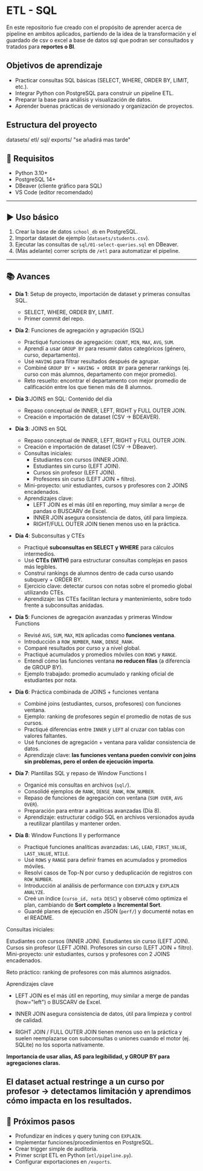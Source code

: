 # ETL - SQL

En este repositorio fue creado con el propósito de aprender acerca de pipeline en ambitos aplicados, partiendo de la idea de la transformación y el guardado de csv o excel a base de datos sql que podran ser consultados y tratados para **reportes o BI**.

##  Objetivos de aprendizaje
- Practicar consultas SQL básicas (SELECT, WHERE, ORDER BY, LIMIT, etc.).
- Integrar Python con PostgreSQL para construir un pipeline ETL.
- Preparar la base para análisis y visualización de datos.
- Aprender buenas prácticas de versionado y organización de proyectos.


## Estructura del proyecto

datasets/
etl/
sql/
exports/ "se añadirá mas tarde"

## 🔧 Requisitos
- Python 3.10+  
- PostgreSQL 14+  
- DBeaver (cliente gráfico para SQL)  
- VS Code (editor recomendado)  

---

## ▶️ Uso básico
1. Crear la base de datos `school_db` en PostgreSQL.  
2. Importar dataset de ejemplo (`datasets/students.csv`).  
3. Ejecutar las consultas de `sql/01-select-queries.sql` en DBeaver.  
4. (Más adelante) correr scripts de `/etl` para automatizar el pipeline.

---

## 📚 Avances
- **Día 1**: Setup de proyecto, importación de dataset y primeras consultas SQL.  
  - SELECT, WHERE, ORDER BY, LIMIT.  
  - Primer commit del repo.
- **Día 2**: Funciones de agregación y agrupación (SQL)
  - Practiqué funciones de agregación: `COUNT`, `MIN`, `MAX`, `AVG`, `SUM`.
  - Aprendí a usar `GROUP BY` para resumir datos categóricos (género, curso, departamento).
  - Usé `HAVING` para filtrar resultados después de agrupar.
  - Combiné `GROUP BY + HAVING + ORDER BY` para generar rankings (ej. curso con más alumnos, departamento con mejor promedio).
  - Reto resuelto: encontrar el departamento con mejor promedio de calificación entre los que tienen más de 8 alumnos.
- **Día 3**:JOINS en SQL: Contenido del día

    - Repaso conceptual de INNER, LEFT, RIGHT y FULL OUTER JOIN.
    - Creación e importación de dataset (CSV → BDEAVER).
- **Día 3**: JOINS en SQL  
  - Repaso conceptual de INNER, LEFT, RIGHT y FULL OUTER JOIN.  
  - Creación e importación de dataset (CSV → DBeaver).  
  - Consultas iniciales:  
    - Estudiantes con cursos (INNER JOIN).  
    - Estudiantes sin curso (LEFT JOIN).  
    - Cursos sin profesor (LEFT JOIN).  
    - Profesores sin curso (LEFT JOIN + filtro).  
  - Mini-proyecto: unir estudiantes, cursos y profesores con 2 JOINS encadenados.  
  - Aprendizajes clave:  
    - LEFT JOIN es el más útil en reporting, muy similar a `merge` de pandas o BUSCARV de Excel.  
    - INNER JOIN asegura consistencia de datos, útil para limpieza.  
    - RIGHT/FULL OUTER JOIN tienen menos uso en la práctica.  

- **Día 4**: Subconsultas y CTEs  
  - Practiqué **subconsultas en SELECT y WHERE** para cálculos intermedios.  
  - Usé **CTEs (WITH)** para estructurar consultas complejas en pasos más legibles.  
  - Construí rankings de alumnos dentro de cada curso usando subquery + ORDER BY.  
  - Ejercicio clave: detectar cursos con notas sobre el promedio global utilizando CTEs.  
  - Aprendizaje: las CTEs facilitan lectura y mantenimiento, sobre todo frente a subconsultas anidadas.

- **Día 5**: Funciones de agregación avanzadas y primeras Window Functions  
  - Revisé `AVG`, `SUM`, `MAX`, `MIN` aplicadas como **funciones ventana**.  
  - Introducción a `ROW_NUMBER`, `RANK`, `DENSE_RANK`.  
  - Comparé resultados por curso y a nivel global.  
  - Practiqué acumulados y promedios móviles con `ROWS` y `RANGE`.  
  - Entendí cómo las funciones ventana **no reducen filas** (a diferencia de GROUP BY).  
  - Ejemplo trabajado: promedio acumulado y ranking oficial de estudiantes por nota.  

- **Día 6**: Práctica combinada de JOINS + funciones ventana  
  - Combiné joins (estudiantes, cursos, profesores) con funciones ventana.  
  - Ejemplo: ranking de profesores según el promedio de notas de sus cursos.  
  - Practiqué diferencias entre `INNER` y `LEFT` al cruzar con tablas con valores faltantes.  
  - Usé funciones de agregación + ventana para validar consistencia de datos.  
  - Aprendizaje clave: **las funciones ventana pueden convivir con joins sin problemas, pero el orden de ejecución importa**.

- **Día 7**: Plantillas SQL y repaso de Window Functions I  
  - Organicé mis consultas en archivos (`sql/`).  
  - Consolidé ejemplos de `RANK`, `DENSE_RANK`, `ROW_NUMBER`.  
  - Repaso de funciones de agregación con ventana (`SUM OVER`, `AVG OVER`).  
  - Preparación para entrar a analíticas avanzadas (Día 8).  
  - Aprendizaje: estructurar código SQL en archivos versionados ayuda a reutilizar plantillas y mantener orden.

- **Día 8**: Window Functions II y performance  
  - Practiqué funciones analíticas avanzadas: `LAG`, `LEAD`, `FIRST_VALUE`, `LAST_VALUE`, `NTILE`.  
  - Usé `ROWS` y `RANGE` para definir frames en acumulados y promedios móviles.  
  - Resolví casos de Top-N por curso y deduplicación de registros con `ROW_NUMBER`.  
  - Introducción al análisis de performance con `EXPLAIN` y `EXPLAIN ANALYZE`.  
  - Creé un índice (`curso_id, nota DESC`) y observé cómo optimiza el plan, cambiando de **Sort completo** a **Incremental Sort**.  
  - Guardé planes de ejecución en JSON (`perf/`) y documenté notas en el README.  

Consultas iniciales:

Estudiantes con cursos (INNER JOIN).
Estudiantes sin curso (LEFT JOIN).
Cursos sin profesor (LEFT JOIN).
Profesores sin curso (LEFT JOIN + filtro).
Mini-proyecto: unir estudiantes, cursos y profesores con 2 JOINS encadenados.

Reto práctico: ranking de profesores con más alumnos asignados.

Aprendizajes clave

  - LEFT JOIN es el más útil en reporting, muy similar a merge de pandas (how="left") o BUSCARV de Excel.

  - INNER JOIN asegura consistencia de datos, útil para limpieza y control de calidad.

  - RIGHT JOIN / FULL OUTER JOIN tienen menos uso en la práctica y suelen reemplazarse con subconsultas o uniones cuando el motor (ej. SQLite) no los soporta nativamente.

**Importancia de usar alias, AS para legibilidad, y GROUP BY para agregaciones claras.**

El dataset actual restringe a un curso por profesor → detectamos limitación y aprendimos cómo impacta en los resultados.
---

## 📌 Próximos pasos
- Profundizar en índices y query tuning con `EXPLAIN`.
- Implementar funciones/procedimientos en PostgreSQL.
- Crear trigger simple de auditoría.
- Primer script ETL en Python (`etl/pipeline.py`).
- Configurar exportaciones en `/exports`.
